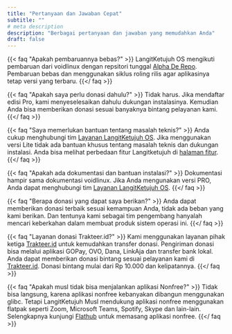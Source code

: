 ```yaml
---
title: "Pertanyaan dan Jawaban Cepat"
subtitle: ""
# meta description
description: "Berbagai pertanyaan dan jawaban yang memudahkan Anda"
draft: false
---
```



{{< faq "Apakah pembaruannya bebas?" >}}
LangitKetujuh OS mengikuti pembaruan dari voidlinux dengan repsitori tunggal [Alpha De Repo](https://alpha.de.repo.voidlinux.org). Pembaruan bebas dan menggunakan siklus roling rilis agar aplikasinya tetap versi yang terbaru.
{{</ faq >}}

{{< faq "Apakah saya perlu donasi dahulu?" >}}
Tidak harus. Jika mendaftar edisi Pro, kami menyeselesaikan dahulu dukungan instalasinya. Kemudian Anda bisa memberikan donasi sesuai banyaknya bintang pelayanan kami.
{{</ faq >}}

{{< faq "Saya memerlukan bantuan tentang masalah teknis?" >}}
Anda cukup menghubungi tim [Layanan LangitKetujuh OS](https://t.me/langitketujuhCS). Jika menggunakan versi Lite tidak ada bantuan khusus tentang masalah teknis dan dukungan instalasi. Anda bisa melihat perbedaan fitur Langitketujuh di [halaman fitur](/fitur).
{{</ faq >}}

{{< faq "Apakah ada dokumentasi dan bantuan instalasi?" >}}
Dokumentasi hampir sama dokumentasi voidlinux. Jika Anda mengunakan versi PRO, Anda dapat menghubungi tim [Layanan LangitKetujuh OS](https://t.me/langitketujuhCS).
{{</ faq >}}

{{< faq "Berapa donasi yang dapat saya berikan?" >}}
Anda dapat memberikan donasi terbaik sesuai kemampuan Anda, tidak ada beban yang kami berikan. Dan tentunya kami sebagai tim pengembang hanyalah mencari keberkahan dalam membuat produk sistem operasi ini.
{{</ faq >}}

{{< faq "Layanan donasi Trakteer.id?" >}}
Kami menggunakan layanan pihak ketiga [Trakteer.id](https://trakteer.id/langitketujuh.id) untuk kemudahkan transfer donasi. Pengiriman donasi bisa melalui aplikasi GOPay, OVO, Dana, LinkAja dan transfer bank lokal. Anda dapat memberikan donasi bintang sesuai pelayanan kami di [Trakteer.id](https://trakteer.id/langitketujuh.id). Donasi bintang mulai dari Rp 10.000 dan kelipatannya.
{{</ faq >}}

{{< faq "Apakah musl tidak bisa menjalankan aplikasi Nonfree?" >}}
Tidak bisa langsung, karena aplikasi nonfree kebanyakan dibangun menggunakan glibc. Tetapi LangitKetujuh Musl mendukung aplikasi nonfree menggunakan flatpak seperti Zoom, Microsoft Teams, Spotify, Skype dan lain-lain. Selengkapnya kunjungi [Flathub](https://flathub.org) untuk memasang aplikasi nonfree.
{{</ faq >}}
